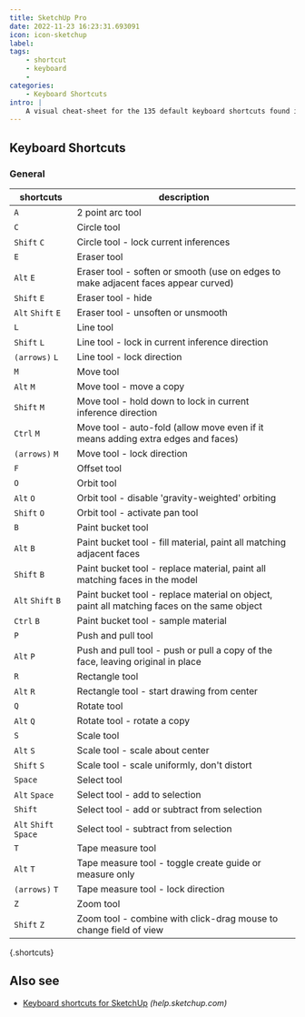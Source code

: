 ```yaml
---
title: SketchUp Pro
date: 2022-11-23 16:23:31.693091
icon: icon-sketchup
label: 
tags: 
    - shortcut
    - keyboard
    - 
categories:
    - Keyboard Shortcuts
intro: |
    A visual cheat-sheet for the 135 default keyboard shortcuts found in SketchUp Pro
---
```




Keyboard Shortcuts
------------------



### General

shortcuts | description
---|---
`A`  | 2 point arc tool
`C`  | Circle tool
`Shift` `C`  | Circle tool - lock current inferences
`E`  | Eraser tool
`Alt` `E`  | Eraser tool - soften or smooth (use on edges to make adjacent faces appear curved)
`Shift` `E`  | Eraser tool - hide
`Alt` `Shift` `E`  | Eraser tool - unsoften or unsmooth
`L`  | Line tool
`Shift` `L`  | Line tool - lock in current inference direction
`(arrows)` `L`  | Line tool - lock direction
`M`  | Move tool
`Alt` `M`  | Move tool - move a copy
`Shift` `M`  | Move tool - hold down to lock in current inference direction
`Ctrl` `M`  | Move tool - auto-fold (allow move even if it means adding extra edges and faces)
`(arrows)` `M`  | Move tool - lock direction
`F`  | Offset tool
`O`  | Orbit tool
`Alt` `O`  | Orbit tool - disable 'gravity-weighted' orbiting
`Shift` `O`  | Orbit tool - activate pan tool
`B`  | Paint bucket tool
`Alt` `B`  | Paint bucket tool - fill material, paint all matching adjacent faces
`Shift` `B`  | Paint bucket tool - replace material, paint all matching faces in the model
`Alt` `Shift` `B`  | Paint bucket tool - replace material on object, paint all matching faces on the same object
`Ctrl` `B`  | Paint bucket tool - sample material
`P`  | Push and pull tool
`Alt` `P`  | Push and pull tool - push or pull a copy of the face, leaving original in place
`R`  | Rectangle tool
`Alt` `R`  | Rectangle tool - start drawing from center
`Q`  | Rotate tool
`Alt` `Q`  | Rotate tool - rotate a copy
`S`  | Scale tool
`Alt` `S`  | Scale tool - scale about center
`Shift` `S`  | Scale tool - scale uniformly, don't distort
`Space`  | Select tool
`Alt` `Space`  | Select tool - add to selection
`Shift`  | Select tool - add or subtract from selection
`Alt` `Shift` `Space`  | Select tool - subtract from selection
`T`  | Tape measure tool
`Alt` `T`  | Tape measure tool - toggle create guide or measure only
`(arrows)` `T`  | Tape measure tool - lock direction
`Z`  | Zoom tool
`Shift` `Z`  | Zoom tool - combine with click-drag mouse to change field of view
{.shortcuts}




Also see
--------
- [Keyboard shortcuts for SketchUp](https://help.sketchup.com/en/sketchup/getting-started-sketchup#qrc) _(help.sketchup.com)_
